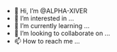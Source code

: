 - 👋 Hi, I’m @ALPHA-XIVER
- 👀 I’m interested in ...
- 🌱 I’m currently learning ...
- 💞️ I’m looking to collaborate on ...
- 📫 How to reach me ...

<!---
ALPHA-XIVER/ALPHA-XIVER is a ✨ special ✨ repository because its `README.md` (this file) appears on your GitHub profile.
You can click the Preview link to take a look at your changes.
--->
